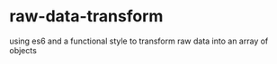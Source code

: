 # raw-data-transform
using es6 and a functional style to transform raw data into an array of objects
